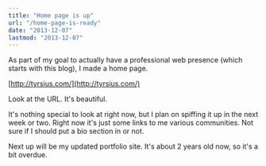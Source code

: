 ```yaml
---
title: "Home page is up"
url: "/home-page-is-ready"
date: "2013-12-07"
lastmod: "2013-12-07"
---
```


As part of my goal to actually have a professional web presence (which starts with this blog), I made a home page.

[http://tyrsius.com/](http://tyrsius.com/)

Look at the URL. It's beautiful.

It's nothing special to look at right now, but I plan on spiffing it up in the next week or two. Right now it's just some links to me various communities. Not sure if I should put a bio section in or not.

Next up will be my updated portfolio site. It's about 2 years old now, so it's a bit overdue.
